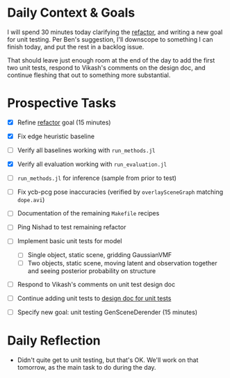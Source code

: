 # Daily Context & Goals

I will spend 30 minutes today clarifying the [refactor](RefactorDerenderingUsingGenSceneGraphs.md), and writing a new goal
for unit testing. Per Ben's suggestion, I'll downscope to something I can
finish today, and put the rest in a backlog issue.

That should leave just enough room at the end of the day to add the first two
unit tests, respond to Vikash's comments on the design doc, and continue
fleshing that out to something more substantial.


# Prospective Tasks

* [X] Refine [refactor](RefactorDerenderingUsingGenSceneGraphs.md) goal (15 minutes)
* [X] Fix edge heuristic baseline
* [ ] Verify all baselines working with `run_methods.jl`
* [X] Verify all evaluation working with `run_evaluation.jl`
* [ ] `run_methods.jl` for inference (sample from prior to test)
* [ ] Fix ycb-pcg pose inaccuracies (verified by `overlaySceneGraph` matching `dope.avi`)
* [ ] Documentation of the remaining `Makefile` recipes
* [ ] Ping Nishad to test remaining refactor
* [ ] Implement basic unit tests for model
    * [ ] Single object, static scene, gridding GaussianVMF
    * [ ] Two objects, static scene, moving latent and observation together and
          seeing posterior probability on structure
* [ ] Respond to Vikash's comments on unit test design doc
* [ ] Continue adding unit tests to [design doc for unit tests](https://docs.google.com/document/d/1Du0mzktc_ihv8I0TlRyG8IrvkqOUpSGNev446GOJCSQ/edit#heading=h.oh5qaafnr88q)
* [ ] Specify new goal: unit testing GenSceneDerender (15 minutes)


# Daily Reflection

* Didn't quite get to unit testing, but that's OK. We'll work on that tomorrow,
  as the main task to do during the day.
